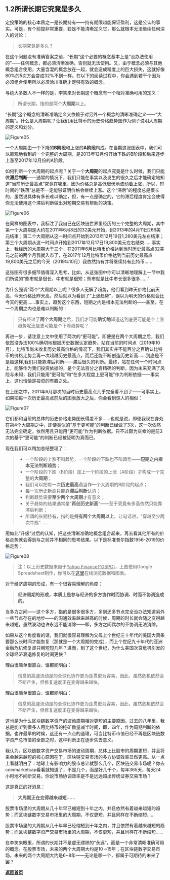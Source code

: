 ## 1.2所谓长期它究竟是多久

定投策略的核心本质之一是长期持有——持有期限越能保证盈利，这是公认的事实。可是，有个前提非常重要，若是不能清晰定义它，那么就根本无法继续任何深入的讨论：

> 长期究竟是多久？

在这个问题没有准确答案之前，“长期”这个必要的概念基本上是“没办法使用的”——任何概念，都必须清晰准确，否则就无法使用。又，由于概念必须与其他概念组合使用，大量含混的概念放在一起，就会造成精度上的巨大损失，这就好像80%的5次方会变成32%不到一样。在以下的阅读过程中，你会遇到若干个因为必须组合使用所以必须洽川准确才足够有效的概念。

与绝大多数人不一样的是，李笑来对长期这个概念有一个相对准确可用的定义：

> 所谓长期，指的是两个**大周期**以上。

“长期”这个概念的清晰准确定义又依赖于对另外一个概念的清晰准确定义——“大周期”。什么是大周期呢？让我们用比特币的历史价格趋势图作为例子说明大周期的定义和划分。

![Figure05](assets/images/Figure05.png)

一个大周期由一个下降的**B阶段**和上涨的**A阶段**构成。在当期这张图表中，我们可以直观地看到的一个完整的大周期，是2013年12月份开始下跌的B阶段和后来逐步上涨至2017年12月份的A阶段。

如何判断一个大周期的起点呢？关于一个**大周期**的起点究竟是什么时候，我们只能做**滞后判断**——通常的情况下，我们只能在事实以及发生的很久之后才能确定地知道“当前历史最高点”究竟在哪里，因为价格总是高低起伏地波动着上涨，所以，短时间的“跌落”总是不一定能够证明价格会继续上涨。这个“滞后”的程度总是很长的，虽然说具体有多长难以确定，但，有一点是确定的，它的滞后程度肯定会使得你无法使用这个滞后判断做出对短期交易有帮助的决策。

![Figure06](assets/images/Figure06.png)

在同样的图表中，我标注了我自己在区块链世界里经历的三个完整的大周期，其中第一个大周期是大约在2011年6月8日的32美元开始，到2013年的4月11日266美元结束；第二个大周期从这一时间点开始到2013年12月19日1,280美元左右结束；第三个大周期从这一时间点开始到2017年12月17日19,800美元左右结束……事实上，我经历的大周期大于三个，在2011年6月比特币价格达到当时历史最高点32美元之前的两个月我就入市了，在2017年12月比特币价格达到当前历史最高点19,800美元之后的今天（2019年10月）我依然持有并将继续持有比特币……

这张图有很多细节值得深入思考，比如，从这张图中你可以清晰地理解上一节中我们所说的“熊市就是很长，牛市就是很短；熊市就是比牛市长很多很多……”

为什么强调“两个”大周期以上呢？很多人无解了趋势，他们看到昨天价格比前天高，今天价格比昨天高，然后就以为看到了“上涨趋势”，误以为明天的价格就会比今天的更高……事实上，趋势这个东西，短期之内是根本无法判断的——甚至，在一个周期之内也是难以判断的：

> 只有经过了**两个大周期**之后，我们才可能**确切地**知道这到底更可能是个上涨趋势呢还是更可能是个下降趋势呢？

再进一步，请注意上文中使用了两次的“更可能”。即便是在两个大周期之后，我们依然没办法100%确切地根据历史数据认定趋势。站在当前的时间点（2019年10月），比特币尚未收复历史最高价格的情况下，我们其实并不能百分之百确认比特币的价格走势会再一次超越历史最高点，而后还能不断创造历史新高……到底是不是超这样,我们只能靠滞后判断——滞后很久的判断。最终，站在任何一个时间点上，能够作为我们投资依据的，是个无法百分之百精确的判断，因为未来充满了风险与未知，我们只能用“更可能”和“在多大程度上更可能”作为判断依据——事实上，这也恰恰是投资的有趣之处。

在上图之中，2011年6月那次的当时历史最高点几乎完全看不到了——可事实上，如果把每一次历史最高点前后的图表放大之后，你会看到惊人的相似：

![Figure07](assets/images/Figure07.png)

它们都和当前的总体的历史价格走势图长得差不多……也就是说，即便我现在身处在第4个大周期之中，即便类似的“基于更可能”的判断已经做了3次，这一次依然无法完全确定，依然用且只能用“更可能”作为判断依据。只不过颇为庆幸的是前3次的基于“更可能”的判断已经被证明为真而已。

现在我们可以稍加总结整理了：

> - 一个阶段的上涨不叫趋势，一个阶段的下跌也不叫趋势——**短期之内根本无法判断趋势**；
> - 一个阶段的下跌（B阶段）加上一个阶段的上涨（A阶段）才构成一个完整的**大周期**；
> - 我们可以把每一次**历史最高点**当作一个大周期的B阶段的起点；
> - 每一次历史新高只能靠**滞后判断**认清；
> - 判断趋势需要**至少两个大周期**才有意义；
> - 关于趋势的结果通常是“**再创历史新高**”——至于究竟有多高依然只能靠滞后判断；
> - 所谓的长期持有，指的是**持有两个大周期以上**，让句话讲，“穿越至少两次牛熊”……

用如此“升级”过后的认知，把这些清晰准确地概念组合起来，再去看其他所有的价格走势就会得到与之前并不相同的思考结果。以下是标准普尔指数1956-2019的价格走势：

![Figure08](assets/images/Figure08.png)

> 注：以上历史数据来自于<u>Yahoo Finance(^GSPC)</u>，上图使用Google Spreadsheet制作，你可以在[这里](https://docs.google.com/spreadsheets/d/1RsmiifuZajR_POx1zO_--qUcOgwb7tABNQpT-O69Ryk/edit?usp=sharing)在线浏览数据和图表。

对于经济周期的形成，有一个很容易理解的角度：

> **经济周期的形成，本质上是参与经济的多方协作时而协调、时而不协调造成的。**

当多方之间——这个多方，指的是很多很多方，多到还多节点完全没办法知道另外一些节点存在的地步——的沟通效率越来越高的时候，周期的时长就会随之变得越来越短，虽然波动也许永远不能消除——即，多方之间偶尔的不协调无法消除。

如果从这个角度看的话，我们就很容易理解为父母上个世纪三十年代的美国大萧条要那么长时间才能恢复（那就是一个大周期的完成），而上个世纪九十年代的亚洲金融危机修复却只用短短几年？进而，到了这个世纪，为什么美国次贷危机引发的全球经济衰退修复的时间更快？

理由很简单很直白，谁都能明白：

> 信息的高速流动是的全球化协作更为连贯更为容易，因此，虽然危机依然会不断产生，但修复速度正在变得越来越快。

理由很简单很直白，谁都能明白：

> 信息的高速流动是的全球化协作更为连贯更为容易，因此，虽然危机依然会不断产生，但修复速度正在变得越来越快。

这也是为什么区块链数字资产的波动周期相对更短的主要原因。过去的八年里，我总是能听到很多人用比特币的挖矿数量减半时间，即，四年，作为周期判断的依据。也许最早的时候，这还有一点点的道理，可当比特币市值已经不再是区块链数字资产总市值的全部之时，这种判断正在逐步失去意义。

我认为，区块链数字资产交易市场的波动周期，总体上比股市的周期更短，并且将来会越来越短的核心原因在于，区块链交易市场的多方协调效率显然更高。从一点上看就明白了：地球上有影响力的股市总计就那么几个，区块链交易市场呢？你去coinmarketcap看看就知道了，不是几个，而是好几千个，每年365天，每天24小时地不间断交易，你说市场协调效率是不是远远超出传统证券交易市场？

这是真正的好消息：

> **大周期正在变得越来越短……**

股票市场里的大周期从几十年早已缩短到十年之内，并且依然有着越来越短的趋势；而区块链数字交易市场里的大周期，不仅更短，并且同样在不断缩短……

股票市场里的大周期从几十年早已经缩短到十年之内，并且依然有着越来越短的趋势；而区块链数字资产交易市场里的大周期，不仅更短，并且同样在不断缩短……

在李笑来眼里，所谓的长期并不是虚无缥缈的“永远”，而是一个非常清晰准确可用的概念。在股票市场，未来的两个大周期大约是10 &#126;15年；在区块链数字交易市场，未来的两个大周期大约是6&#126;8年——无论是哪一个，都属于可期待的未来了罢？

[**返回首页**](./index.md)
